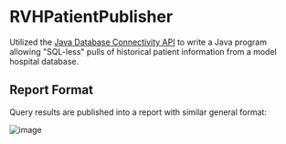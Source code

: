 # RVHPatientPublisher
Utilized the [Java Database Connectivity API](https://docs.oracle.com/javase/8/docs/technotes/guides/jdbc/) to write a Java program allowing "SQL-less" pulls of historical patient information from a model hospital database. 

## Report Format
Query results are published into a report with similar general format:

![image](https://user-images.githubusercontent.com/77026687/103960178-90cb2300-511f-11eb-867f-dd8cc38df3e1.png)
